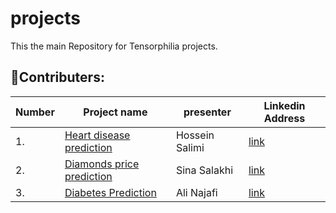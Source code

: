 # projects
This the main Repository for Tensorphilia projects.

## 🤝Contributers:
|Number|Project name|presenter|Linkedin Address| 
|----------|----------|----------|----------| 
|1.|[Heart disease prediction](https://github.com/tensorphilia/projects/tree/main/session1-Heart-disease-prediction)|Hossein Salimi|[link](linkedin.com/in/hossein-salimi)|
|2.|[Diamonds price prediction](https://github.com/tensorphilia/projects/tree/main/session2-diamonds-price-prediction)|Sina Salakhi|[link](linkedin.com/in/sina-salakhi)|
|3.|[Diabetes Prediction](session3-Diabetes-prediction)|Ali Najafi|[link](linkedin.com/in/ali-najafi)